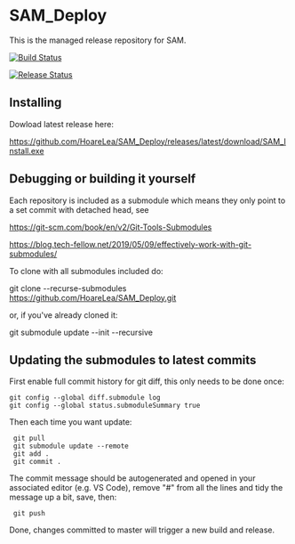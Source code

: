 <h1>SAM_Deploy</h1>

This is the managed release repository for SAM.

[![Build Status](https://hldigitalinnovation.visualstudio.com/HLApps/_apis/build/status/SAM-deploy-All%20in%20One?branchName=master)](https://hldigitalinnovation.visualstudio.com/HLApps/_build/latest?definitionId=21&branchName=master)

[![Release Status](https://hldigitalinnovation.vsrm.visualstudio.com/_apis/public/Release/badge/a6367bee-24cb-4be6-a95d-64f2645fdd2d/12/18)](https://hldigitalinnovation.vsrm.visualstudio.com/_apis/public/Release/badge/a6367bee-24cb-4be6-a95d-64f2645fdd2d/12/18)

<h2>Installing</h2>

Dowload latest release here:

https://github.com/HoareLea/SAM_Deploy/releases/latest/download/SAM_Install.exe



<h2>Debugging or building it yourself</h2>

Each repository is included as a submodule which means they only point to a set commit with detached head, see 

https://git-scm.com/book/en/v2/Git-Tools-Submodules

https://blog.tech-fellow.net/2019/05/09/effectively-work-with-git-submodules/

To clone with all submodules included do:

git clone --recurse-submodules https://github.com/HoareLea/SAM_Deploy.git

or, if you've already cloned it:

git submodule update --init --recursive


<h2>Updating the submodules to latest commits</h2>

First enable full commit history for git diff, this only needs to be done once:

    git config --global diff.submodule log
    git config --global status.submoduleSummary true

Then each time you want update:

     git pull
     git submodule update --remote
     git add .
     git commit .

 
The commit message should be autogenerated and opened in your associated editor (e.g. VS Code), remove "#" from all the lines and tidy the message up a bit, save, then:
 

     git push

Done, changes committed to master will trigger a new build and release.

